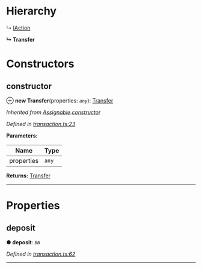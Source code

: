 

# Hierarchy

↳  [IAction](_transaction_.iaction.md)

**↳ Transfer**

# Constructors

<a id="constructor"></a>

##  constructor

⊕ **new Transfer**(properties: *`any`*): [Transfer](_transaction_.transfer.md)

*Inherited from [Assignable](_transaction_.assignable.md).[constructor](_transaction_.assignable.md#constructor)*

*Defined in [transaction.ts:23](https://github.com/nearprotocol/nearlib/blob/01b260c/src.ts/transaction.ts#L23)*

**Parameters:**

| Name | Type |
| ------ | ------ |
| properties | `any` |

**Returns:** [Transfer](_transaction_.transfer.md)

___

# Properties

<a id="deposit"></a>

##  deposit

**● deposit**: *`BN`*

*Defined in [transaction.ts:62](https://github.com/nearprotocol/nearlib/blob/01b260c/src.ts/transaction.ts#L62)*

___

